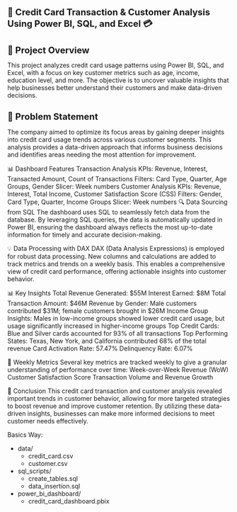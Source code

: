 <!-- Using HTML to specify text size -->
<h1 style="font-size:20px;">🚀 Credit Card Transaction & Customer Analysis Using Power BI, SQL, and Excel 💳 </h1>


<h1 style="font-size:20px;">🔎 Project Overview</h1>
This project analyzes credit card usage patterns using Power BI, SQL, and Excel, with a focus on key customer metrics such as age, income, education level, and more. The objective is to uncover valuable insights that help businesses better understand their customers and make data-driven decisions.

<h1 style="font-size:20px;"> 🎯 Problem Statement</h1>
The company aimed to optimize its focus areas by gaining deeper insights into credit card usage trends across various customer segments. This analysis provides a data-driven approach that informs business decisions and identifies areas needing the most attention for improvement.

📊 Dashboard Features
Transaction Analysis
KPIs: Revenue, Interest, Transacted Amount, Count of Transactions
Filters: Card Type, Quarter, Age Groups, Gender
Slicer: Week numbers
Customer Analysis
KPIs: Revenue, Interest, Total Income, Customer Satisfaction Score (CSS)
Filters: Gender, Card Type, Quarter, Income Groups
Slicer: Week numbers
🔍 Data Sourcing from SQL
The dashboard uses SQL to seamlessly fetch data from the database. By leveraging SQL queries, the data is automatically updated in Power BI, ensuring the dashboard always reflects the most up-to-date information for timely and accurate decision-making.

💡 Data Processing with DAX
DAX (Data Analysis Expressions) is employed for robust data processing. New columns and calculations are added to track metrics and trends on a weekly basis. This enables a comprehensive view of credit card performance, offering actionable insights into customer behavior.

📊 Key Insights
Total Revenue Generated: $55M
Interest Earned: $8M
Total Transaction Amount: $46M
Revenue by Gender: Male customers contributed $31M; female customers brought in $26M
Income Group Insights: Males in low-income groups showed lower credit card usage, but usage significantly increased in higher-income groups
Top Credit Cards: Blue and Silver cards accounted for 93% of all transactions
Top Performing States: Texas, New York, and California contributed 68% of the total revenue
Card Activation Rate: 57.47%
Delinquency Rate: 6.07%

📅 Weekly Metrics
Several key metrics are tracked weekly to give a granular understanding of performance over time:
Week-over-Week Revenue (WoW)
Customer Satisfaction Score
Transaction Volume and Revenue Growth

🎯 Conclusion
This credit card transaction and customer analysis revealed important trends in customer behavior, allowing for more targeted strategies to boost revenue and improve customer retention. By utilizing these data-driven insights, businesses can make more informed decisions to meet customer needs effectively.


Basics Way:

- data/
  - credit_card.csv
  - customer.csv
- sql_scripts/
  - create_tables.sql
  - data_insertion.sql
- power_bi_dashboard/
  - credit_card_dashboard.pbix
